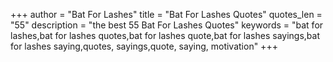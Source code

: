 +++
author = "Bat For Lashes"
title = "Bat For Lashes Quotes"
quotes_len = "55"
description = "the best 55 Bat For Lashes Quotes"
keywords = "bat for lashes,bat for lashes quotes,bat for lashes quote,bat for lashes sayings,bat for lashes saying,quotes, sayings,quote, saying, motivation"
+++
